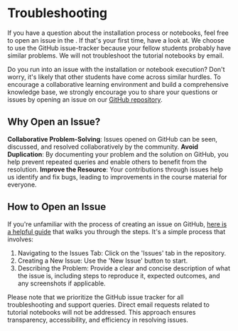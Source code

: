 # Troubleshooting

If you have a question about the installation process or notebooks, feel free to open an
issue in the . If
that's your first time, have a look at.
We choose to use the GitHub issue-tracker because your fellow students probably have
similar problems. We will not troubleshoot the tutorial notebooks by email.

Do you run into an issue with the installation or notebook execution? Don't worry, it's
likely that other students have come across similar hurdles. To encourage a collaborative learning
environment and build a comprehensive knowledge base, we strongly encourage you to share
your questions or issues by opening an issue on our [GitHub repository](https://github.com/FlorisCalkoen/CoastalCodebook).

## Why Open an Issue?

**Collaborative Problem-Solving**: Issues opened on GitHub can be seen, discussed, and resolved collaboratively by the community.
**Avoid Duplication**: By documenting your problem and the solution on GitHub, you help prevent repeated queries and enable others to benefit from the resolution.
**Improve the Resource**: Your contributions through issues help us identify and fix bugs, leading to improvements in the course material for everyone.

## How to Open an Issue

If you're unfamiliar with the process of creating an issue on GitHub, [here is a helpful guide](https://docs.github.com/en/issues/tracking-your-work-with-issues/creating-an-issue) that walks you through the steps. It's a simple process that involves:

1. Navigating to the Issues Tab: Click on the 'Issues' tab in the repository.
2. Creating a New Issue: Use the 'New Issue' button to start.
3. Describing the Problem: Provide a clear and concise description of what the issue is,
   including steps to reproduce it, expected outcomes, and any screenshots if applicable.

Please note that we prioritize the GitHub issue tracker for all troubleshooting and support queries. Direct email requests related to tutorial notebooks will not be addressed. This approach ensures transparency, accessibility, and efficiency in resolving issues.